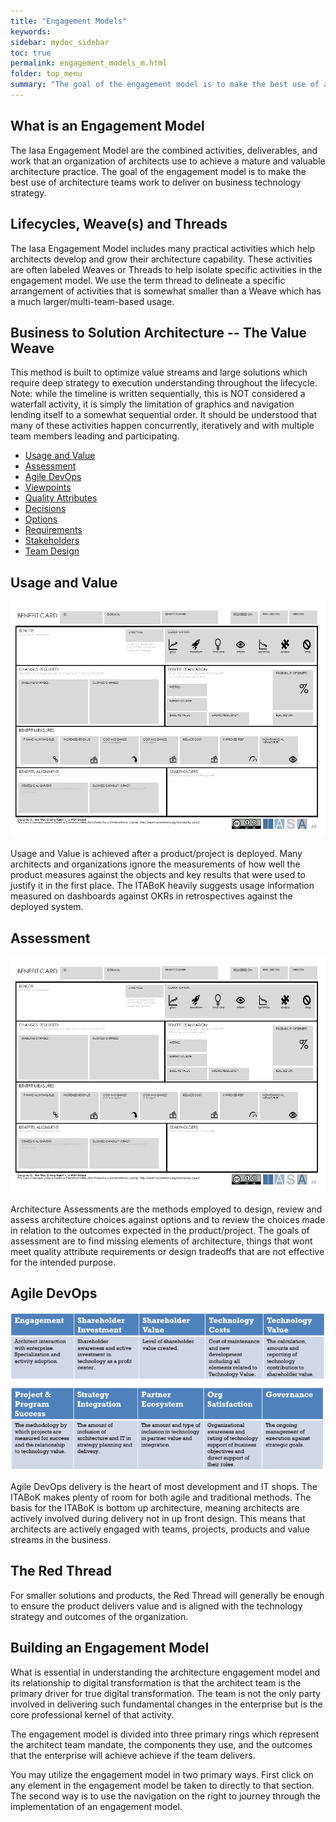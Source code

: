 ```yaml
---
title: "Engagement Models"
keywords: 
sidebar: mydoc_sidebar
toc: true
permalink: engagement_models_m.html
folder: top_menu
summary: "The goal of the engagement model is to make the best use of architecture teams work to deliver on business technology strategy."
---
```


## What is an Engagement Model

The Iasa Engagement Model are the combined activities, deliverables, and
work that an organization of architects use to achieve a mature and
valuable architecture practice. The goal of the engagement model is to
make the best use of architecture teams work to deliver on business
technology strategy.

## Lifecycles, Weave(s) and Threads

The Iasa Engagement Model includes many practical activities which help
architects develop and grow their architecture capability. These
activities are often labeled Weaves or Threads to help isolate specific
activities in the engagement model. We use the term thread to delineate
a specific arrangement of activities that is somewhat smaller than a
Weave which has a much larger/multi-team-based usage.

## Business to Solution Architecture -- The Value Weave

This method is built to optimize value streams and large solutions which
require deep strategy to execution understanding throughout the
lifecycle. Note: while the timeline is written sequentially, this is NOT
considered a waterfall activity, it is simply the limitation of graphics
and navigation lending itself to a somewhat sequential order. It should
be understood that many of these activities happen concurrently,
iteratively and with multiple team members leading and participating.


<ul id="" class="nav nav-tabs">
    <li class="active"><a href="#usageandvalue" data-toggle="tab">Usage and Value</a></li>
    <li><a href="#assessment" data-toggle="tab">Assessment</a></li>
    <li><a href="#agiledevOps" data-toggle="tab">Agile DevOps</a></li>
    <li><a href="#viewpoints" data-toggle="tab">Viewpoints</a></li>
    <li><a href="#qualityattributes" data-toggle="tab">Quality Attributes</a></li>
    <li><a href="#decisions" data-toggle="tab">Decisions</a></li>
    <li><a href="#options" data-toggle="tab">Options</a></li>
    <li><a href="#requirements" data-toggle="tab">Requirements</a></li>
    <li><a href="#stakeholders" data-toggle="tab">Stakeholders</a></li>
    <li><a href="#teamdesign" data-toggle="tab">Team Design</a></li>
</ul>
  <div class="tab-content">
<div role="tabpanel" class="tab-pane active" id="usageandvalue">
    <h2>Usage and Value</h2>
    <img src= "./images/uav01.jpg" alt="123"> 
    <p>Usage and Value is achieved after a product/project is deployed. Many architects and organizations ignore the measurements of how well the product measures against the objects and key results that were used to justify it in the first place. The ITABoK heavily suggests usage information measured on dashboards against OKRs in retrospectives against the deployed system.</p>
</div>

<div role="tabpanel" class="tab-pane" id="assessment">
    <h2>Assessment</h2>
    <img src= "images/uav01.jpg" alt="123"> 
    <p>Architecture Assessments are the methods employed to design, review and assess architecture choices against options and to review the choices made in relation to the outcomes expected in the product/project. The goals of assessment are to find missing elements of architecture, things that wont meet quality attribute requirements or design tradeoffs that are not effective for the intended purpose.</p>
</div>

<div role="tabpanel" class="tab-pane" id="agiledevOps">
    <h2>Agile DevOps</h2>
    <img src= "media/maturity_model_m01.png" alt="123"> 
    <p>Agile DevOps delivery is the heart of most development and IT shops. The ITABoK makes plenty of room for both agile and traditional methods. The basis for the ITABoK is bottom up architecture, meaning architects are actively involved during delivery not in up front design. This means that architects are actively engaged with teams, projects, products and value streams in the business.</p>
</div>
</div>


## The Red Thread

For smaller solutions and products, the Red Thread will generally be
enough to ensure the product delivers value and is aligned with the
technology strategy and outcomes of the organization.

## Building an Engagement Model

What is essential in understanding the architecture engagement model and
its relationship to digital transformation is that the architect team is
the primary driver for true digital transformation. The team is not the
only party involved in delivering such fundamental changes in the
enterprise but is the core professional kernel of that activity.

The engagement model is divided into three primary rings which represent
the architect team mandate, the components they use, and the outcomes
that the enterprise will achieve achieve if the team delivers.

You may utilize the engagement model in two primary ways. First click on
any element in the engagement model be taken to directly to that
section. The second way is to use the navigation on the right to journey
through the implementation of an engagement model.
